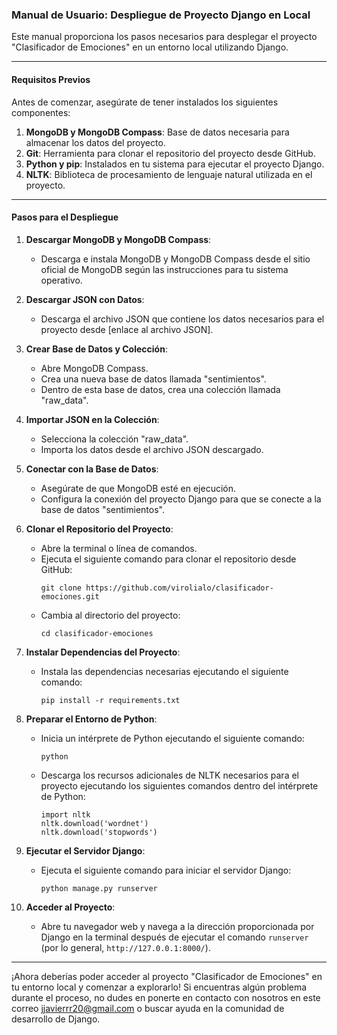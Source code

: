 ### Manual de Usuario: Despliegue de Proyecto Django en Local

Este manual proporciona los pasos necesarios para desplegar el proyecto "Clasificador de Emociones" en un entorno local utilizando Django.

---

#### Requisitos Previos

Antes de comenzar, asegúrate de tener instalados los siguientes componentes:

1. **MongoDB y MongoDB Compass**: Base de datos necesaria para almacenar los datos del proyecto.
2. **Git**: Herramienta para clonar el repositorio del proyecto desde GitHub.
3. **Python y pip**: Instalados en tu sistema para ejecutar el proyecto Django.
4. **NLTK**: Biblioteca de procesamiento de lenguaje natural utilizada en el proyecto.

---

#### Pasos para el Despliegue

1. **Descargar MongoDB y MongoDB Compass**:
   - Descarga e instala MongoDB y MongoDB Compass desde el sitio oficial de MongoDB según las instrucciones para tu sistema operativo.

2. **Descargar JSON con Datos**:
   - Descarga el archivo JSON que contiene los datos necesarios para el proyecto desde [enlace al archivo JSON].

3. **Crear Base de Datos y Colección**:
   - Abre MongoDB Compass.
   - Crea una nueva base de datos llamada "sentimientos".
   - Dentro de esta base de datos, crea una colección llamada "raw_data".
   
4. **Importar JSON en la Colección**:
   - Selecciona la colección "raw_data".
   - Importa los datos desde el archivo JSON descargado.

5. **Conectar con la Base de Datos**:
   - Asegúrate de que MongoDB esté en ejecución.
   - Configura la conexión del proyecto Django para que se conecte a la base de datos "sentimientos".

6. **Clonar el Repositorio del Proyecto**:
   - Abre la terminal o línea de comandos.
   - Ejecuta el siguiente comando para clonar el repositorio desde GitHub:
     ```
     git clone https://github.com/virolialo/clasificador-emociones.git
     ```
   - Cambia al directorio del proyecto:
     ```
     cd clasificador-emociones
     ```

7. **Instalar Dependencias del Proyecto**:
   - Instala las dependencias necesarias ejecutando el siguiente comando:
     ```
     pip install -r requirements.txt
     ```

8. **Preparar el Entorno de Python**:
   - Inicia un intérprete de Python ejecutando el siguiente comando:
     ```
     python
     ```
   - Descarga los recursos adicionales de NLTK necesarios para el proyecto ejecutando los siguientes comandos dentro del intérprete de Python:
     ```
     import nltk
     nltk.download('wordnet')
     nltk.download('stopwords')
     ```

9. **Ejecutar el Servidor Django**:
   - Ejecuta el siguiente comando para iniciar el servidor Django:
     ```
     python manage.py runserver
     ```

10. **Acceder al Proyecto**:
    - Abre tu navegador web y navega a la dirección proporcionada por Django en la terminal después de ejecutar el comando `runserver` (por lo general, `http://127.0.0.1:8000/`).

---

¡Ahora deberías poder acceder al proyecto "Clasificador de Emociones" en tu entorno local y comenzar a explorarlo! Si encuentras algún problema durante el proceso, no dudes en ponerte en contacto con nosotros en este correo jjavierrr20@gmail.com o buscar ayuda en la comunidad de desarrollo de Django.

